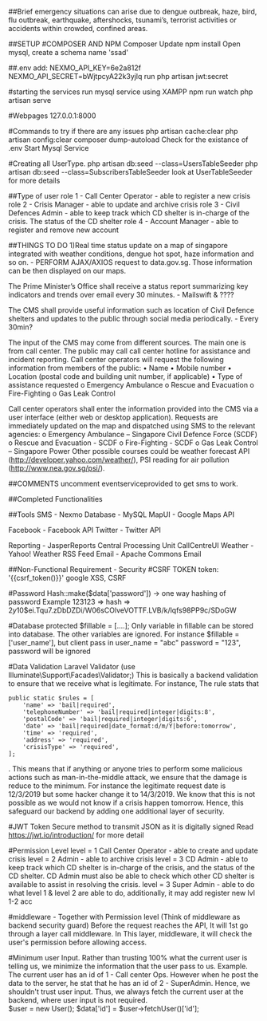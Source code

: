 ##Brief
emergency situations can arise due to dengue outbreak, haze, bird, flu outbreak, earthquake, aftershocks, tsunami’s, terrorist activities or accidents within crowded, confined areas.

##SETUP
#COMPOSER AND NPM
Composer Update
npm install
Open mysql, create a schema name 'ssad'

##.env
add:
NEXMO_API_KEY=6e2a812f
NEXMO_API_SECRET=bWjtpcyA22k3yjlq
run php artisan jwt:secret

#starting the services
run mysql service using XAMPP 
npm run watch
php artisan serve

#Webpages
127.0.0.1:8000

#Commands to try if there are any issues
php artisan cache:clear
php artisan config:clear
composer dump-autoload
Check for the existance of .env
Start Mysql Service

#Creating all UserType.
php artisan db:seed --class=UsersTableSeeder
php artisan db:seed --class=SubscribersTableSeeder
look at UserTableSeeder for more details

##Type of user
role 1 - Call Center Operator - able to register a new crisis
role 2 - Crisis Manager - able to update and archive crisis
role 3 - Civil Defences Admin - able to keep track which CD shelter is in-charge of the crisis. The status of the CD shelter
role 4 - Account Manager - able to register and remove new account


##THINGS TO DO
1)Real time status update on a map of singapore integrated with weather conditions, dengue hot spot, haze information and so on.
    - PERFORM AJAX/AXIOS request to data.gov.sg. Those information can be then displayed on our maps.

The Prime Minister’s Office shall receive a status report summarizing key indicators and trends over email every 30 minutes.
    - Mailswift & ????

The CMS shall provide useful information such as location of Civil Defence shelters and updates to the public through social media periodically.
    - Every 30min?

The input of the CMS may come from different sources. The main one is from call center. 
The public may call call center hotline for assistance and incident reporting. Call center operators 
will request the following information from members of the public:
    • Name
    • Mobile number
    • Location (postal code and building unit number, if applicable)
    • Type of assistance requested
        o Emergency Ambulance 
        o Rescue and Evacuation 
        o Fire-Fighting
        o Gas Leak Control

Call center operators shall enter the information provided into the CMS via a user interface (either web or desktop application). 
Requests are immediately updated on the map and dispatched using SMS to the relevant agencies:
o Emergency Ambulance – Singapore Civil Defence Force (SCDF)
o Rescue and Evacuation - SCDF
o Fire-Fighting - SCDF
o Gas Leak Control – Singapore Power
Other possible courses could be weather forecast API (http://developer.yahoo.com/weather/), PSI 
reading for air pollution (http://www.nea.gov.sg/psi/). 

##COMMENTS
uncomment eventserviceprovided to get sms to work.


##Completed Functionalities


##Tools
SMS - Nexmo
Database - MySQL
MapUI - Google Maps API

Facebook - Facebook API
Twitter - Twitter API

Reporting - JasperReports
Central Processing Unit 
CallCentreUI
Weather - Yahoo! Weather RSS Feed
Email - Apache Commons Email




##Non-Functional Requirement - Security
#CSRF TOKEN
token: '{{csrf_token()}}'
google XSS, CSRF

#Password 
Hash::make($data['password']) -> one way hashing of password 
Example
123123 => hash => $2y$10$ei.Tqu7.zDbDZDi/W06sCOlveVOTTF.LVB/k/lqfs98PP9c/SDoGW

#Database
protected $fillable = [....]; Only variable in fillable can be stored into database. The other variables are ignored.
For instance $fillable = ['user_name'], but client pass in user_name = "abc" password = "123", password will be ignored

#Data Validation
Laravel Validator (use Illuminate\Support\Facades\Validator;)
This is basically a backend validation to ensure that we receive what is legitimate. 
For instance, The rule stats that 

    public static $rules = [
        'name' => 'bail|required',
        'telephoneNumber' => 'bail|required|integer|digits:8',
        'postalCode' => 'bail|required|integer|digits:6',
        'date' => 'bail|required|date_format:d/m/Y|before:tomorrow',
        'time' => 'required',
        'address' => 'required',
        'crisisType' => 'required',
    ];
. This means that if anything or anyone tries to perform some malicious actions such as man-in-the-middle attack, we ensure that the damage is reduce to the minimum. For instance the legitimate request date is 12/3/2019 but some hacker change it to 14/3/2019. We know that this is not possible as we would not know if a crisis happen tomorrow. Hence, this safeguard our backend by adding one additional layer of security.

#JWT Token
Secure method to transmit JSON as it is digitally signed
Read https://jwt.io/introduction/ for more detail

#Permission Level
level = 1 Call Center Operator - able to create and update crisis
level = 2 Admin - able to archive crisis
level = 3 CD Admin - able to keep track which CD shelter is in-charge of the crisis, and the status of the CD shelter. 
        CD Admin must also be able to check which other CD shelter is available to assist in resolving the crisis. 
level = 3 Super Admin - able to do what level 1 & level 2 are able to do, additionally, it may add register new lvl 1-2 acc

#middleware - Together with Permission level (Think of middleware as backend security guard)
Before the request reaches the API, It will 1st go through a layer call middleware. In This layer, middleware, it will check the user's permission before allowing access.

#Minimum user Input.
Rather than trusting 100% what the current user is telling us, we minimize the information that the user pass to us.
Example. 
The current user has an id of 1 - Call center Ops. However when he post the data to the server, he stat that he has an id of 2 - SuperAdmin. Hence, we shouldn't trust user input. Thus, we always fetch the current user at the backend, where user input is not required.         
$user = new User();
$data['id'] = $user->fetchUser()['id'];